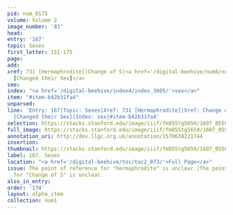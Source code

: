 ```yaml
---
pid: num_0175
volume: Volume 2
image_number: '83'
head:
entry: '167'
topic: Sexes
first_letter: 151-175
page:
add:
xref: 731 [Hermaphrodite]|Change of S|<a href='/digital-beehive/num8/num_2908/'>1978
  [Changed their Sex]</a>
see:
index: "<a href='/digital-beehive/index4/index_3605/'>sex</a>"
item: "#item-b42b31fa4"
unparsed:
line: 'Entry: 167|Topic: Sexes|Xref: 731 [Hermaphrodite]|Xref: Change of S|Xref: 1978
  [Changed their Sex]|Index: sex|#item-b42b31fa4'
selection: https://stacks.stanford.edu/image/iiif/fm855tg5659/1607_0550/255,3142,3115,564/full/0/default.jpg
full_image: https://stacks.stanford.edu/image/iiif/fm855tg5659/1607_0550/full/full/0/default.jpg
annotation_uri: http://dev.llgc.org.uk/annotation/1570638221744
insertion:
thumbnail: https://stacks.stanford.edu/image/iiif/fm855tg5659/1607_0550/255,3142,600,180/250,/0/default.jpg
label: 167. Sexes
location: "<a href='/digital-beehive/toc/toc2_073/'>Full Page</a>"
issue: The point of reference for "hermaphrodite" is unclear.|The point of reference
  for "Change of S" is unclear.
also_in_entry:
order: '174'
layout: alpha_item
collection: num1
---
```

